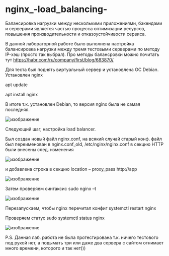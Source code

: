 # nginx_-load_balancing-

Балансировка нагрузки между несколькими приложениями, бэкендами и серверами является частью процесса оптимизации ресурсов, повышения производительности и отказоустойчивости сервиса.

В данной лабораторной работе было выполнена настройка балансировка нагрузки между тремя тестовыми серверами по методу IP-хэш (просто так выбрал). Про методы балансровки можно почитать тут https://habr.com/ru/company/first/blog/683870/

Для теста был поднять виртуальный сервер и установлена ОС Debian.
Установлен nginx

apt update

apt install nginx

В итоге т.к. установлен Debian, то версия nginx была не самая последняя.

 ![изображение](https://user-images.githubusercontent.com/109180164/211828207-b874a7e3-c911-44a5-bfc5-133a3befe5a7.png)

Следующий шаг, настройка load balancer.

Был создан новый файл nginx.conf, на всякий случай старый конф. файл был переименован в nginx.conf_old, /etc/nginx/nginx.conf
в секцию HTTP были внесены след. изменения

![изображение](https://user-images.githubusercontent.com/109180164/211828304-dd7284c7-65e4-446f-8079-7f2c61a64fb8.png)


и добавлена строка в секцию location – proxy_pass http://app
 
 ![изображение](https://user-images.githubusercontent.com/109180164/211828373-32f75d5d-08e9-4ae1-941c-9ab61fe3d7a5.png)

Затем проверяем синтаксис 
sudo nginx –t

![изображение](https://user-images.githubusercontent.com/109180164/211828461-34111c91-6dac-4e56-91de-5ba1e3bf0b84.png)

Перезапускаем, чтобы nginx перечитал конфиг
systemctl restart nginx

Проверяем статус
sudo systemctl status nginx

![изображение](https://user-images.githubusercontent.com/109180164/211828523-1456cada-0d95-4ecd-a992-98e6bb65f0ab.png)

P.S.
Данная лаб. работа не была протестирована т.к. ничего тестового под рукой нет, а подымать три или даже два сервера с сайтом отнимает много времени, которого и так нет)))

